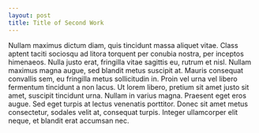 ```yaml
---
layout: post
title: Title of Second Work
---
```


Nullam maximus dictum diam, quis tincidunt massa aliquet vitae. Class aptent taciti sociosqu ad litora torquent per conubia nostra, per inceptos himenaeos. Nulla justo erat, fringilla vitae sagittis eu, rutrum et nisl. Nullam maximus magna augue, sed blandit metus suscipit at. Mauris consequat convallis sem, eu fringilla metus sollicitudin in. Proin vel urna vel libero fermentum tincidunt a non lacus. Ut lorem libero, pretium sit amet justo sit amet, suscipit tincidunt urna. Nullam in varius magna. Praesent eget eros augue. Sed eget turpis at lectus venenatis porttitor. Donec sit amet metus consectetur, sodales velit at, consequat turpis. Integer ullamcorper elit neque, et blandit erat accumsan nec.
